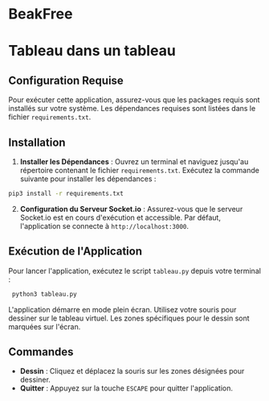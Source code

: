 # BeakFree
# Tableau dans un tableau

## Configuration Requise

Pour exécuter cette application, assurez-vous que les packages requis sont installés sur votre système. Les dépendances requises sont listées dans le fichier `requirements.txt`.

## Installation

1. **Installer les Dépendances** : 
   Ouvrez un terminal et naviguez jusqu'au répertoire contenant le fichier `requirements.txt`. Exécutez la commande suivante pour installer les dépendances :

```sh
pip3 install -r requirements.txt
``````


2. **Configuration du Serveur Socket.io** :
Assurez-vous que le serveur Socket.io est en cours d'exécution et accessible. Par défaut, l'application se connecte à `http://localhost:3000`.

## Exécution de l'Application

Pour lancer l'application, exécutez le script `tableau.py` depuis votre terminal :

```sh
 python3 tableau.py
 ```

L'application démarre en mode plein écran. Utilisez votre souris pour dessiner sur le tableau virtuel. Les zones spécifiques pour le dessin sont marquées sur l'écran.

## Commandes

- **Dessin** : Cliquez et déplacez la souris sur les zones désignées pour dessiner.
- **Quitter** : Appuyez sur la touche `ESCAPE` pour quitter l'application.
